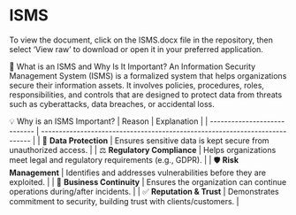 # ISMS
To view the document, click on the ISMS.docx file in the repository, then select ‘View raw’ to download or open it in your preferred application.

📘 What is an ISMS and Why Is It Important?
An Information Security Management System (ISMS) is a formalized system that helps organizations secure their information assets. It involves policies, procedures, roles, responsibilities, and controls that are designed to protect data from threats such as cyberattacks, data breaches, or accidental loss.

💡 Why is an ISMS Important?
| Reason                       | Explanation                                                                 |
| ---------------------------- | --------------------------------------------------------------------------- |
| 🔐 **Data Protection**       | Ensures sensitive data is kept secure from unauthorized access.             |
| ⚖️ **Regulatory Compliance** | Helps organizations meet legal and regulatory requirements (e.g., GDPR).    |
| 🛡️ **Risk Management**      | Identifies and addresses vulnerabilities before they are exploited.         |
| 🔄 **Business Continuity**   | Ensures the organization can continue operations during/after incidents.    |
| ✅ **Reputation & Trust**     | Demonstrates commitment to security, building trust with clients/customers. |
